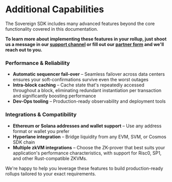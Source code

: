# Additional Capabilities

The Sovereign SDK includes many advanced features beyond the core functionality covered in this documentation.

**To learn more about implementing these features in your rollup, just shoot us a message in our [support channel](https://join.slack.com/t/sovereigndevelopers/shared_invite/zt-39aolimfp-XsFK6dL6LhOFHhtXsD_kCA) or fill out our [partner form](https://airtable.com/app9kbNZcvqdrOidH/shrPlG9rok3sVd8Mh) and we'll reach out to you.**

### Performance & Reliability

* **Automatic sequencer fail-over** – Seamless failover across data centers ensures your soft-confirmations survive even the worst outages
* **Intra-block caching** – Cache state that's repeatedly accessed throughout a block, eliminating redundant instantiation per transaction and significantly boosting performance
* **Dev-Ops tooling** – Production-ready observability and deployment tools

### Integrations & Compatibility

* **Ethereum or Solana addresses and wallet support** – Use any address format or wallet you prefer
* **Hyperlane integration** – Bridge liquidity from any EVM, SVM, or Cosmos SDK chain
* **Multiple zkVM integrations** – Choose the ZK-prover that best suits your application's performance characteristics, with support for Risc0, SP1, and other Rust-compatible ZKVMs.

We're happy to help you leverage these features to build production-ready rollups tailored to your exact requirements.
